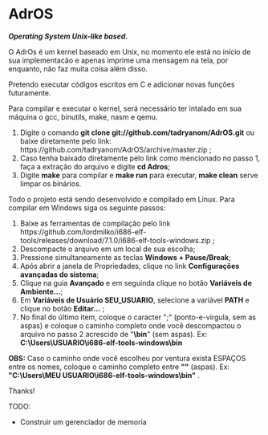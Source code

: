 # AdrOS
<i><strong>Operating System Unix-like based.</i></strong>

O AdrOs é um kernel baseado em Unix, no momento ele está no início de sua implementacão e apenas imprime uma mensagem na tela, por enquanto, não faz muita coisa além disso.

Pretendo executar códigos escritos em C e adicionar novas funções futuramente.

Para compilar e executar o kernel, será necessário ter intalado em sua máquina o gcc, binutils, make, nasm e qemu.

<ol>
<li>Digite o comando <strong>git clone git://github.com/tadryanom/AdrOS.git</strong> ou baixe diretamente pelo link: https://github.com/tadryanom/AdrOS/archive/master.zip ;</li>
<li>Caso tenha baixado diretamente pelo link como mencionado no passo 1, faça a extração do arquivo e digite <strong>cd Adros</strong>;</li>
<li>Digite <strong>make</strong> para compilar e <strong>make run</strong> para executar, <strong>make clean</strong> serve limpar os binários.</li>
</ol>

Todo o projeto está sendo desenvolvido e compilado em Linux. Para compilar em Windows siga os seguinte passos:
<ol>
  <li> Baixe as ferramentas de compilação pelo link https://github.com/lordmilko/i686-elf-tools/releases/download/7.1.0/i686-elf-tools-windows.zip ;</li>
  <li>Descompacte o arquivo em um local de sua escolha;</li>
  <li>Pressione simultaneamente as teclas <strong>Windows + Pause/Break</strong>;</li>
  <li>Após abrir a janela de Propriedades, clique no link <strong>Configurações avançadas do sistema</strong>;</li>
  <li>Clique na guia <strong>Avançado</strong> e em seguinda clique no botão <strong>Variáveis de Ambiente...</strong>;</li>
  <li>Em <strong>Variáveis de Usuário SEU_USUARIO</strong>, selecione a variável <strong>PATH</strong> e clique no botão <strong>Editar...</strong> ;</li>
  <li>No final do último item, coloque o caracter ";" (ponto-e-virgula, sem as aspas) e coloque o caminho completo onde você descompactou o arquivo no passo 2 acrescido de "<strong>\bin</strong>" (sem aspas). Ex: <strong>C:\Users\USUARIO\i686-elf-tools-windows\bin</strong></li>
  </ol>
  <strong>OBS:</strong> Caso o caminho onde você escolheu por ventura exista ESPAÇOS entre os nomes, coloque o caminho completo entre <strong>""</strong> (aspas). Ex:  <strong>"C:\Users\MEU USUARIO\i686-elf-tools-windows\bin"</strong> .

Thanks!


TODO:

- Construir um gerenciador de memoria

